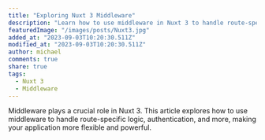 ```yaml
---
title: "Exploring Nuxt 3 Middleware"
description: "Learn how to use middleware in Nuxt 3 to handle route-specific logic and enhance your application's functionality."
featuredImage: "/images/posts/Nuxt3.jpg"
added_at: "2023-09-03T10:20:30.511Z"
modified_at: "2023-09-03T10:20:30.511Z"
author: michael
comments: true
share: true
tags:
  - Nuxt 3
  - Middleware
---
```


Middleware plays a crucial role in Nuxt 3. This article explores how to use middleware to handle route-specific logic, authentication, and more, making your application more flexible and powerful.
